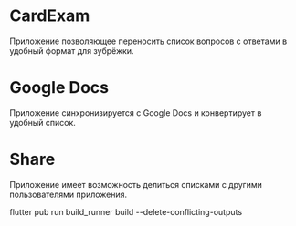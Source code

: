 # CardExam
 Приложение позволяющее переносить список вопросов с ответами в удобный формат для зубрёжки.
# Google Docs
 Приложение синхронизируется с Google Docs и конвертирует в удобный список.
# Share
 Приложение имеет возможность делиться списками с другими пользователями приложения.

 flutter pub run build_runner build --delete-conflicting-outputs